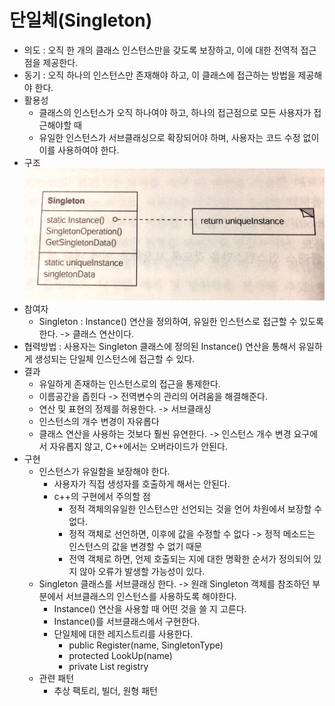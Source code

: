 # 단일체(Singleton)
* 의도 : 오직 한 개의 클래스 인스턴스만을 갖도록 보장하고, 이에 대한 전역적 접근점을 제공한다.
* 동기 : 오직 하나의 인스턴스만 존재해야 하고, 이 클래스에 접근하는 방법을 제공해야 한다.
* 활용성
	* 클래스의 인스턴스가 오직 하나여야 하고, 하나의 접근점으로 모든 사용자가 접근해야할 때
	* 유일한 인스턴스가 서브클래싱으로 확장되어야 하며, 사용자는 코드 수정 없이 이를 사용하여야 한다.
* 구조
   ![Singleton](/img/Singleton.JPG)
* 참여자
	* Singleton : Instance() 연산을 정의하여, 유일한 인스턴스로 접근할 수 있도록 한다. -> 클래스 연산이다.
* 협력방법 : 사용자는 Singleton 클래스에 정의된 Instance() 연산을 통해서 유일하게 생성되는 단일체 인스턴스에 접근할 수 있다.
* 결과
	* 유일하게 존재하는 인스턴스로의 접근을 통제한다.
	* 이름공간을 좁힌다 -> 전역변수의 관리의 어려움을 해결해준다.
	* 연산 및 표현의 정제를 허용한다. -> 서브클래싱
	* 인스턴스의 개수 변경이 자유롭다
	* 클래스 연산을 사용하는 것보다 훨씬 유연한다. -> 인스턴스 개수 변경 요구에서 자유롭지 않고, C++에서는 오버라이드가 안된다.
* 구현
	* 인스턴스가 유일함을 보장해야 한다.
		* 사용자가 직접 생성자를 호출하게 해서는 안된다.
		* c++의 구현에서 주의할 점
			* 정적 객체의유일한 인스턴스만 선언되는 것을 언어 차원에서 보장할 수 없다.
			* 정적 객체로 선언하면, 이후에 값을 수정할 수 없다 -> 정적 메소드는 인스턴스의 값을 변경할 수 없기 때문
			* 전역 객체로 하면, 언제 호출되는 지에 대한 명확한 순서가 정의되어 있지 않아 오류가 발생할 가능성이 있다. 
	* Singleton 클래스를 서브클래싱 한다. -> 원래  Singleton 객체를 참조하던 부분에서 서브클래스의 인스턴스를 사용하도록 해야한다.
		* Instance() 연산을 사용할 때 어떤 것을 쓸 지 고른다.
		* Instance()를 서브클래스에서 구현한다.
		* 단일체에 대한 레지스트리를 사용한다.
			* public Register(name, SingletonType)
			* protected LookUp(name)
			* private List<NameSingletonPair> registry
	* 관련 패턴
		* 추상 팩토리, 빌더, 원형 패턴
